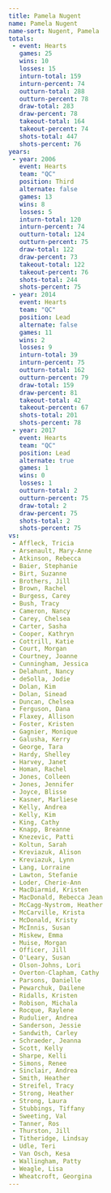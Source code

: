 ```yaml
---
title: Pamela Nugent
name: Pamela Nugent
name-sort: Nugent, Pamela
totals:
 - event: Hearts
   games: 25
   wins: 10
   losses: 15
   inturn-total: 159
   inturn-percent: 74
   outturn-total: 288
   outturn-percent: 78
   draw-total: 283
   draw-percent: 78
   takeout-total: 164
   takeout-percent: 74
   shots-total: 447
   shots-percent: 76
years:
 - year: 2006
   event: Hearts
   team: "QC"
   position: Third
   alternate: false
   games: 13
   wins: 8
   losses: 5
   inturn-total: 120
   inturn-percent: 74
   outturn-total: 124
   outturn-percent: 75
   draw-total: 122
   draw-percent: 73
   takeout-total: 122
   takeout-percent: 76
   shots-total: 244
   shots-percent: 75
 - year: 2014
   event: Hearts
   team: "QC"
   position: Lead
   alternate: false
   games: 11
   wins: 2
   losses: 9
   inturn-total: 39
   inturn-percent: 75
   outturn-total: 162
   outturn-percent: 79
   draw-total: 159
   draw-percent: 81
   takeout-total: 42
   takeout-percent: 67
   shots-total: 201
   shots-percent: 78
 - year: 2017
   event: Hearts
   team: "QC"
   position: Lead
   alternate: true
   games: 1
   wins: 0
   losses: 1
   outturn-total: 2
   outturn-percent: 75
   draw-total: 2
   draw-percent: 75
   shots-total: 2
   shots-percent: 75
vs:
 - Affleck, Tricia
 - Arsenault, Mary-Anne
 - Atkinson, Rebecca
 - Baier, Stephanie
 - Birt, Suzanne
 - Brothers, Jill
 - Brown, Rachel
 - Burgess, Carey
 - Bush, Tracy
 - Cameron, Nancy
 - Carey, Chelsea
 - Carter, Sasha
 - Cooper, Kathryn
 - Cottrill, Katie
 - Court, Morgan
 - Courtney, Joanne
 - Cunningham, Jessica
 - Delahunt, Nancy
 - deSolla, Jodie
 - Dolan, Kim
 - Dolan, Sinead
 - Duncan, Chelsea
 - Ferguson, Dana
 - Flaxey, Allison
 - Foster, Kristen
 - Gagnier, Monique
 - Galusha, Kerry
 - George, Tara
 - Hardy, Shelley
 - Harvey, Janet
 - Homan, Rachel
 - Jones, Colleen
 - Jones, Jennifer
 - Joyce, Blisse
 - Kasner, Marliese
 - Kelly, Andrea
 - Kelly, Kim
 - King, Cathy
 - Knapp, Breanne
 - Knezevic, Patti
 - Koltun, Sarah
 - Kreviazuk, Alison
 - Kreviazuk, Lynn
 - Lang, Lorraine
 - Lawton, Stefanie
 - Loder, Cherie-Ann
 - MacDiarmid, Kristen
 - MacDonald, Rebecca Jean
 - McCagg-Nystrom, Heather
 - McCarville, Krista
 - McDonald, Kristy
 - McInnis, Susan
 - Miskew, Emma
 - Muise, Morgan
 - Officer, Jill
 - O'Leary, Susan
 - Olson-Johns, Lori
 - Overton-Clapham, Cathy
 - Parsons, Danielle
 - Pewarchuk, Dailene
 - Ridalls, Kristen
 - Robison, Michala
 - Rocque, Raylene
 - Rudulier, Andrea
 - Sanderson, Jessie
 - Sandwith, Carley
 - Schraeder, Jeanna
 - Scott, Kelly
 - Sharpe, Kelli
 - Simons, Renee
 - Sinclair, Andrea
 - Smith, Heather
 - Streifel, Tracy
 - Strong, Heather
 - Strong, Laura
 - Stubbings, Tiffany
 - Sweeting, Val
 - Tanner, Ros
 - Thurston, Jill
 - Titheridge, Lindsay
 - Udle, Teri
 - Van Osch, Kesa
 - Wallingham, Patty
 - Weagle, Lisa
 - Wheatcroft, Georgina
---
```

